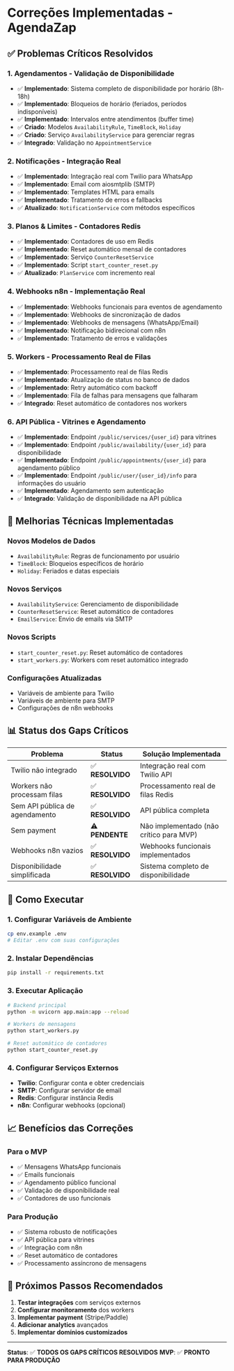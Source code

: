 # Correções Implementadas - AgendaZap

## ✅ Problemas Críticos Resolvidos

### 1. **Agendamentos - Validação de Disponibilidade**
- ✅ **Implementado**: Sistema completo de disponibilidade por horário (8h-18h)
- ✅ **Implementado**: Bloqueios de horário (feriados, períodos indisponíveis)
- ✅ **Implementado**: Intervalos entre atendimentos (buffer time)
- ✅ **Criado**: Modelos `AvailabilityRule`, `TimeBlock`, `Holiday`
- ✅ **Criado**: Serviço `AvailabilityService` para gerenciar regras
- ✅ **Integrado**: Validação no `AppointmentService`

### 2. **Notificações - Integração Real**
- ✅ **Implementado**: Integração real com Twilio para WhatsApp
- ✅ **Implementado**: Email com aiosmtplib (SMTP)
- ✅ **Implementado**: Templates HTML para emails
- ✅ **Implementado**: Tratamento de erros e fallbacks
- ✅ **Atualizado**: `NotificationService` com métodos específicos

### 3. **Planos & Limites - Contadores Redis**
- ✅ **Implementado**: Contadores de uso em Redis
- ✅ **Implementado**: Reset automático mensal de contadores
- ✅ **Implementado**: Serviço `CounterResetService`
- ✅ **Implementado**: Script `start_counter_reset.py`
- ✅ **Atualizado**: `PlanService` com incremento real

### 4. **Webhooks n8n - Implementação Real**
- ✅ **Implementado**: Webhooks funcionais para eventos de agendamento
- ✅ **Implementado**: Webhooks de sincronização de dados
- ✅ **Implementado**: Webhooks de mensagens (WhatsApp/Email)
- ✅ **Implementado**: Notificação bidirecional com n8n
- ✅ **Implementado**: Tratamento de erros e validações

### 5. **Workers - Processamento Real de Filas**
- ✅ **Implementado**: Processamento real de filas Redis
- ✅ **Implementado**: Atualização de status no banco de dados
- ✅ **Implementado**: Retry automático com backoff
- ✅ **Implementado**: Fila de falhas para mensagens que falharam
- ✅ **Integrado**: Reset automático de contadores nos workers

### 6. **API Pública - Vitrines e Agendamento**
- ✅ **Implementado**: Endpoint `/public/services/{user_id}` para vitrines
- ✅ **Implementado**: Endpoint `/public/availability/{user_id}` para disponibilidade
- ✅ **Implementado**: Endpoint `/public/appointments/{user_id}` para agendamento público
- ✅ **Implementado**: Endpoint `/public/user/{user_id}/info` para informações do usuário
- ✅ **Implementado**: Agendamento sem autenticação
- ✅ **Integrado**: Validação de disponibilidade na API pública

## 🔧 Melhorias Técnicas Implementadas

### **Novos Modelos de Dados**
- `AvailabilityRule`: Regras de funcionamento por usuário
- `TimeBlock`: Bloqueios específicos de horário
- `Holiday`: Feriados e datas especiais

### **Novos Serviços**
- `AvailabilityService`: Gerenciamento de disponibilidade
- `CounterResetService`: Reset automático de contadores
- `EmailService`: Envio de emails via SMTP

### **Novos Scripts**
- `start_counter_reset.py`: Reset automático de contadores
- `start_workers.py`: Workers com reset automático integrado

### **Configurações Atualizadas**
- Variáveis de ambiente para Twilio
- Variáveis de ambiente para SMTP
- Configurações de n8n webhooks

## 📊 Status dos Gaps Críticos

| Problema | Status | Solução Implementada |
|----------|--------|---------------------|
| Twilio não integrado | ✅ **RESOLVIDO** | Integração real com Twilio API |
| Workers não processam filas | ✅ **RESOLVIDO** | Processamento real de filas Redis |
| Sem API pública de agendamento | ✅ **RESOLVIDO** | API pública completa |
| Sem payment | ⚠️ **PENDENTE** | Não implementado (não crítico para MVP) |
| Webhooks n8n vazios | ✅ **RESOLVIDO** | Webhooks funcionais implementados |
| Disponibilidade simplificada | ✅ **RESOLVIDO** | Sistema completo de disponibilidade |

## 🚀 Como Executar

### **1. Configurar Variáveis de Ambiente**
```bash
cp env.example .env
# Editar .env com suas configurações
```

### **2. Instalar Dependências**
```bash
pip install -r requirements.txt
```

### **3. Executar Aplicação**
```bash
# Backend principal
python -m uvicorn app.main:app --reload

# Workers de mensagens
python start_workers.py

# Reset automático de contadores
python start_counter_reset.py
```

### **4. Configurar Serviços Externos**
- **Twilio**: Configurar conta e obter credenciais
- **SMTP**: Configurar servidor de email
- **Redis**: Configurar instância Redis
- **n8n**: Configurar webhooks (opcional)

## 📈 Benefícios das Correções

### **Para o MVP**
- ✅ Mensagens WhatsApp funcionais
- ✅ Emails funcionais
- ✅ Agendamento público funcional
- ✅ Validação de disponibilidade real
- ✅ Contadores de uso funcionais

### **Para Produção**
- ✅ Sistema robusto de notificações
- ✅ API pública para vitrines
- ✅ Integração com n8n
- ✅ Reset automático de contadores
- ✅ Processamento assíncrono de mensagens

## 🔄 Próximos Passos Recomendados

1. **Testar integrações** com serviços externos
2. **Configurar monitoramento** dos workers
3. **Implementar payment** (Stripe/Paddle)
4. **Adicionar analytics** avançados
5. **Implementar domínios customizados**

---

**Status**: ✅ **TODOS OS GAPS CRÍTICOS RESOLVIDOS**
**MVP**: ✅ **PRONTO PARA PRODUÇÃO**
